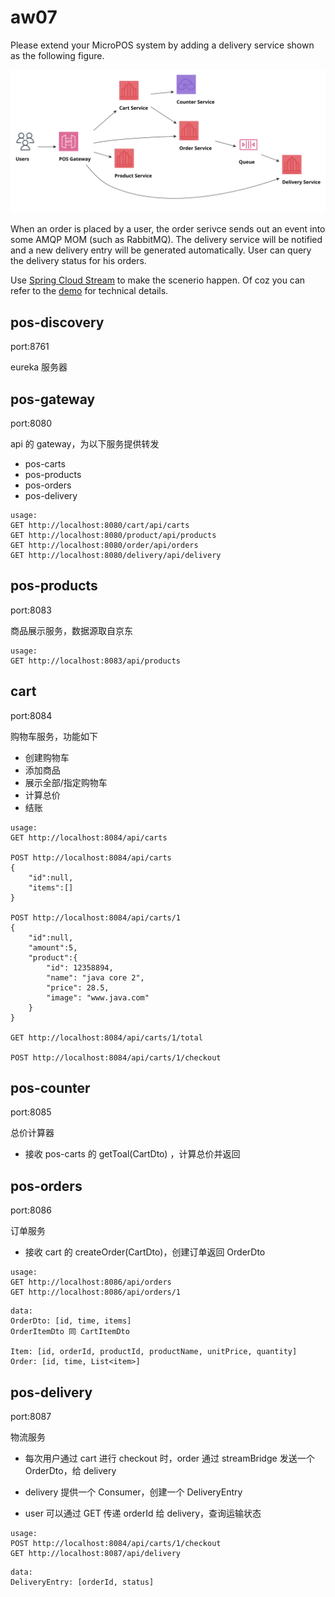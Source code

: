 # aw07

Please extend your MicroPOS system by adding a delivery service shown as the following figure.

![](10-pos.svg)

When an order is placed by a user, the order serivce sends out an event into some AMQP MOM (such as RabbitMQ). The delivery service will be notified and a new delivery entry will be generated automatically. User can query the delivery status for his orders.

Use [Spring Cloud Stream](https://spring.io/projects/spring-cloud-stream) to make the scenerio happen. Of coz you can refer to the [demo](https://github.com/sa-spring/stream-loan) for technical details.

## pos-discovery

port:8761

eureka 服务器

## pos-gateway

port:8080

api 的 gateway，为以下服务提供转发
- pos-carts
- pos-products
- pos-orders
- pos-delivery 

```
usage:
GET http://localhost:8080/cart/api/carts
GET http://localhost:8080/product/api/products
GET http://localhost:8080/order/api/orders
GET http://localhost:8080/delivery/api/delivery
```

## pos-products

port:8083

商品展示服务，数据源取自京东

```
usage:
GET http://localhost:8083/api/products
```


## cart

port:8084

购物车服务，功能如下
- 创建购物车
- 添加商品
- 展示全部/指定购物车
- 计算总价
- 结账

```
usage:
GET http://localhost:8084/api/carts

POST http://localhost:8084/api/carts
{
    "id":null,
    "items":[]
}

POST http://localhost:8084/api/carts/1
{
    "id":null,
    "amount":5,
    "product":{
        "id": 12358894,
        "name": "java core 2",
        "price": 28.5,
        "image": "www.java.com"
    }
}

GET http://localhost:8084/api/carts/1/total

POST http://localhost:8084/api/carts/1/checkout

```


## pos-counter

port:8085

总价计算器
- 接收 pos-carts 的 getToal(CartDto) ，计算总价并返回

## pos-orders

port:8086

订单服务
- 接收 cart 的 createOrder(CartDto)，创建订单返回 OrderDto

```
usage:
GET http://localhost:8086/api/orders
GET http://localhost:8086/api/orders/1
```

```
data:
OrderDto: [id, time, items]
OrderItemDto 同 CartItemDto

Item: [id, orderId, productId, productName, unitPrice, quantity]
Order: [id, time, List<item>]
```

## pos-delivery

port:8087

物流服务

- 每次用户通过 cart 进行 checkout 时，order 通过 streamBridge 发送一个 OrderDto，给 delivery

- delivery 提供一个 Consumer<OrderDto>，创建一个 DeliveryEntry

- user 可以通过 GET 传递 orderId 给 delivery，查询运输状态

```
usage:
POST http://localhost:8084/api/carts/1/checkout
GET http://localhost:8087/api/delivery
```

```
data:
DeliveryEntry: [orderId, status]

```
